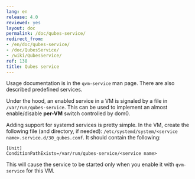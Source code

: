 ```yaml
---
lang: en
release: 4.0
reviewed: yes
layout: doc
permalink: /doc/qubes-service/
redirect_from:
- /en/doc/qubes-service/
- /doc/QubesService/
- /wiki/QubesService/
ref: 138
title: Qubes service
---
```


Usage documentation is in the `qvm-service` man page. There are also described predefined services.

Under the hood, an enabled service in a VM is signaled by a file in `/var/run/qubes-service`.
This can be used to implement an almost enable/disable **per-VM** switch controlled by dom0.

Adding support for systemd services is pretty simple. In the VM, create the following file (and directory, if needed): `/etc/systemd/system/<service name>.service.d/30_qubes.conf`. It should contain the following:

~~~
[Unit]
ConditionPathExists=/var/run/qubes-service/<service name>
~~~

This will cause the service to be started only when you enable it with `qvm-service` for this VM.
